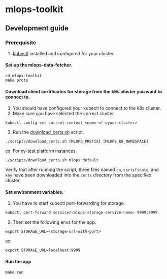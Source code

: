 # mlops-toolkit

## Development guide

### Prerequisite

1. [kubectl](https://kubernetes.io/docs/tasks/tools/#kubectl) installed and configured for your cluster

#### Set up the mlops-data-fetcher. 

```
cd mlops-toolkit
make proto
```

#### Download client certificates for storage from the k9s cluster you want to connect to. 

1. You should have configured your kubectl to connect to the k8s cluster. 
2. Make sure you have selected the correct cluster
```
kubectl config set current-context <name-of-oyour-cluster>
```
3. Run the [download_certs.sh](./scripts/download_certs.sh) script.
```
./scripts/download_certs.sh [MLOPS_PREFIX] [MLOPS_K8_NAMESPACE]
```

ex: For xy-test platform instances

```
./scripts/download_certs.sh mlops default 
```
Verify that after running the script, three files named `ca`, `certificate`, and `key` have been downloaded into the `certs` directory from the specified cluster.

#### Set environment variables. 

1. You have to start kubectl port-forwarding for storage. 
```bash
kubectl port-forward service/<mlops-storage-service-name> 9999:9999
```
2. Then set the following envs for the app. 

```
export STORAGE_URL=<storage-url-with-port>
```

ex: 

```
export STORAGE_URL=localhost:9999
```

#### Run the app 

```
make run
```
